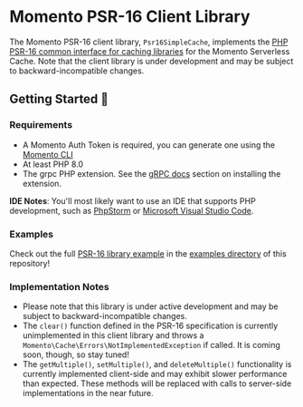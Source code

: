 # Momento PSR-16 Client Library

The Momento PSR-16 client library, `Psr16SimpleCache`, implements the [PHP PSR-16 common interface for caching
libraries](https://www.php-fig.org/psr/psr-16/) for the Momento Serverless Cache. Note that the client library
is under development and may be subject to backward-incompatible changes.

## Getting Started :running:

### Requirements

- A Momento Auth Token is required, you can generate one using
  the [Momento CLI](https://github.com/momentohq/momento-cli)
- At least PHP 8.0
- The grpc PHP extension. See the [gRPC docs](https://github.com/grpc/grpc/blob/v1.46.3/src/php/README.md) section on
  installing the extension.

**IDE Notes**: You'll most likely want to use an IDE that supports PHP development, such
as [PhpStorm](https://www.jetbrains.com/phpstorm/) or [Microsoft Visual Studio Code](https://code.visualstudio.com/).

### Examples

Check out the
full [PSR-16 library example](https://github.com/momentohq/client-sdk-php/blob/main/examples/psr16-example.php) in the
[examples directory](https://github.com/momentohq/client-sdk-php/blob/main/examples) of this repository!

### Implementation Notes

- Please note that this library is under active development and may be subject to backward-incompatible changes.
- The `clear()` function defined in the PSR-16 specification is currently unimplemented in this client
  library and throws a `Momento\Cache\Errors\NotImplementedException` if called. It is coming soon, though, so stay
  tuned!
- The `getMultiple()`, `setMultiple()`, and `deleteMultiple()` functionality is currently implemented client-side and
  may exhibit slower performance than expected. These methods will be replaced with calls to server-side implementations
  in the near future.
